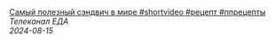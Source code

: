 <!--2024-08-15 09:44:10-->
<div class="yb">
  <a class="nodecor" href="/posts.html?eda/samyj_poleznyj_sendvich_v_mire_shortvideo_recept_pprecepty">
    <img class="preview" data-videoid="aa7u7R4n0WA" src="https://i2.ytimg.com/vi/aa7u7R4n0WA/hqdefault.jpg" align="middle" alt="">
  </a>
  <div class="inlbl text">
    <a class="nodecor" href="/posts.html?eda/samyj_poleznyj_sendvich_v_mire_shortvideo_recept_pprecepty">Самый полезный сэндвич в мире #shortvideo #рецепт #ппрецепты</a><br>
    <i class="smaller2">Телеканал ЕДА</i><br>
    <i class="smaller3">2024-08-15</i>
  </div>
</div>
